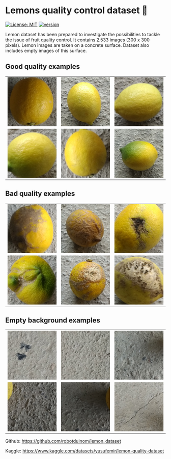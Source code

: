 # Lemons quality control dataset :lemon:
[![License: MIT](https://img.shields.io/badge/License-MIT-yellow.svg)](https://opensource.org/licenses/MIT)
[![version](https://img.shields.io/badge/version-1.0.0-yellow.svg)](https://semver.org)

Lemon dataset has been prepared to investigate the possibilities to tackle the issue of fruit quality control. It contains 2.533 images (300 x 300 pixels). Lemon images are taken on a concrete surface. Dataset also includes empty images of this surface.

## Good quality examples
| | | |
| ------------- | ------------- | ------------- |
| ![](docs/examples/good_quality/good_quality_76.jpg) | ![](docs/examples/good_quality/good_quality_214.jpg) | ![](docs/examples/good_quality/good_quality_437.jpg) |
| ![](docs/examples/good_quality/good_quality_457.jpg) | ![](docs/examples/good_quality/good_quality_585.jpg) | ![](docs/examples/good_quality/good_quality_967.jpg) |

## Bad quality examples
| | | |
| ------------- | ------------- | ------------- |
| ![](docs/examples/bad_quality/bad_quality_8.jpg) | ![](docs/examples/bad_quality/bad_quality_945.jpg) | ![](docs/examples/bad_quality/bad_quality_375.jpg) |
| ![](docs/examples/bad_quality/bad_quality_487.jpg) | ![](docs/examples/bad_quality/bad_quality_712.jpg) | ![](docs/examples/bad_quality/bad_quality_866.jpg) |         

## Empty background examples
| | | |
| ------------- | ------------- | ------------- |
| ![](docs/examples/empty_background/empty_background_2.jpg) | ![](docs/examples/empty_background/empty_background_37.jpg) | ![](docs/examples/empty_background/empty_background_329.jpg) |
| ![](docs/examples/empty_background/empty_background_383.jpg) | ![](docs/examples/empty_background/empty_background_385.jpg) | ![](docs/examples/empty_background/empty_background_425.jpg) |


Github: https://github.com/robotduinom/lemon_dataset

Kaggle: https://www.kaggle.com/datasets/yusufemir/lemon-quality-dataset                  


